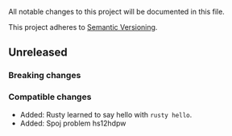 All notable changes to this project will be documented in this file.

This project adheres to [Semantic Versioning](http://semver.org/spec/v2.0.0.html).

## Unreleased

### Breaking changes

### Compatible changes

* Added: Rusty learned to say hello with `rusty hello`.
* Added: Spoj problem hs12hdpw